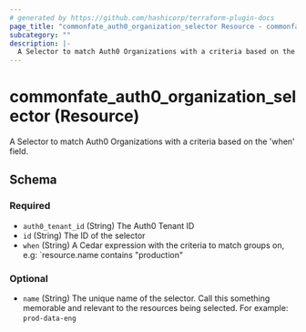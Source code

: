 ```yaml
---
# generated by https://github.com/hashicorp/terraform-plugin-docs
page_title: "commonfate_auth0_organization_selector Resource - commonfate"
subcategory: ""
description: |-
  A Selector to match Auth0 Organizations with a criteria based on the 'when' field.
---
```


# commonfate_auth0_organization_selector (Resource)

A Selector to match Auth0 Organizations with a criteria based on the 'when' field.



<!-- schema generated by tfplugindocs -->
## Schema

### Required

- `auth0_tenant_id` (String) The Auth0 Tenant ID
- `id` (String) The ID of the selector
- `when` (String) A Cedar expression with the criteria to match groups on, e.g: `resource.name contains "production"

### Optional

- `name` (String) The unique name of the selector. Call this something memorable and relevant to the resources being selected. For example: `prod-data-eng`


